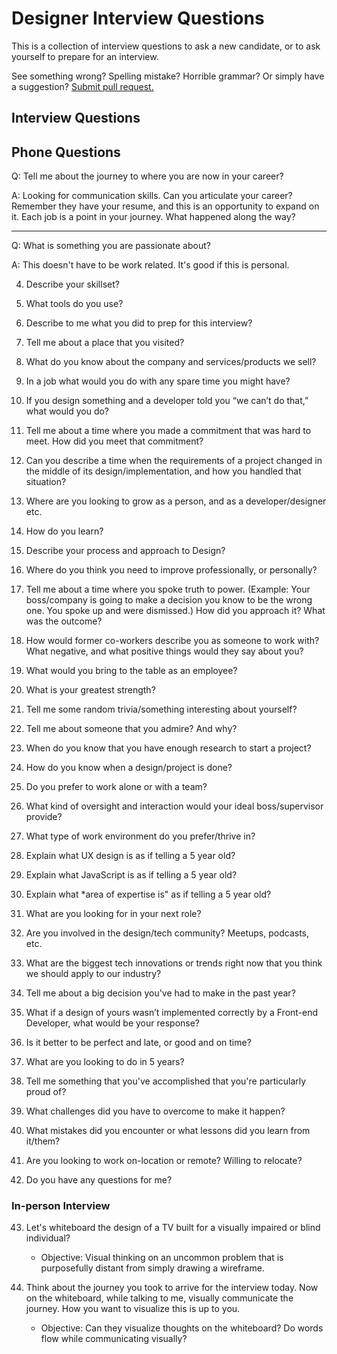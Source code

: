 # Designer Interview Questions

This is a collection of interview questions to ask a new candidate, or to ask yourself to prepare for an interview.

See something wrong? Spelling mistake? Horrible grammar? Or simply have a suggestion? [Submit pull request.](https://github.com/mrbrianhinton/designer-interview-questions/pulls)

## Interview Questions

## Phone Questions

Q: Tell me about the journey to where you are now in your career?

A: Looking for communication skills. Can you articulate your career? Remember they have your resume, and this is an opportunity to expand on it. Each job is a point in your journey. What happened along the way?

---

Q: What is something you are passionate about?

A: This doesn't have to be work related. It's good if this is personal.

 

4. Describe your skillset?

5. What tools do you use?

6. Describe to me what you did to prep for this interview?

7. Tell me about a place that you visited?

8. What do you know about the company and services/products we sell?

9. In a job what would you do with any spare time you might have?

10. If you design something and a developer told you “we can’t do that,” what would you do?

11. Tell me about a time where you made a commitment that was hard to meet. How did you meet that commitment?

12. Can you describe a time when the requirements of a project changed in the middle of its design/implementation, and how you handled that situation?

13. Where are you looking to grow as a person, and as a developer/designer etc.

14. How do you learn?

15. Describe your process and approach to Design?

16. Where do you think you need to improve professionally, or personally?

17. Tell me about a time where you spoke truth to power. (Example: Your boss/company is going to make a decision you know to be the wrong one. You spoke up and were dismissed.) How did you approach it? What was the outcome?

18. How would former co-workers describe you as someone to work with? What negative, and what positive things would they say about you?

19. What would you bring to the table as an employee?

20. What is your greatest strength?

21. Tell me some random trivia/something interesting about yourself?

22. Tell me about someone that you admire? And why?

23. When do you know that you have enough research to start a project?

24. How do you know when a design/project is done?

25. Do you prefer to work alone or with a team?

26. What kind of oversight and interaction would your ideal boss/supervisor provide?

27. What type of work environment do you prefer/thrive in?

28. Explain what UX design is as if telling a 5 year old?

29. Explain what JavaScript is as if telling a 5 year old?

30. Explain what *area of expertise is" as if telling a 5 year old?

31. What are you looking for in your next role?

32. Are you involved in the design/tech community? Meetups, podcasts, etc.

33. What are the biggest tech innovations or trends right now that you think we should apply to our industry?

34. Tell me about a big decision you've had to make in the past year?

35. What if a design of yours wasn’t implemented correctly by a Front-end Developer, what would be your response?

36. Is it better to be perfect and late, or good and on time?

37. What are you looking to do in 5 years?

38. Tell me something that you've accomplished that you're particularly proud of?

39. What challenges did you have to overcome to make it happen?

40. What mistakes did you encounter or what lessons did you learn from it/them?

41. Are you looking to work on-location or remote? Willing to relocate?

42. Do you have any questions for me?


### In-person Interview

43. Let's whiteboard the design of a TV built for a visually impaired or blind individual?
    - Objective: Visual thinking on an uncommon problem that is purposefully distant from simply drawing a wireframe.
    
44. Think about the journey you took to arrive for the interview today. Now on the whiteboard, while talking to me, visually communicate the journey. How you want to visualize this is up to you.
    - Objective: Can they visualize thoughts on the whiteboard? Do words flow while communicating visually?
